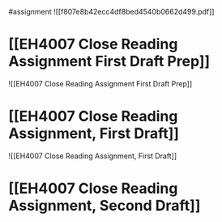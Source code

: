 #assignment 
![[f807e8b42ecc4df8bed4540b0662d499.pdf]]

# [[EH4007 Close Reading Assignment First Draft Prep]] 
![[EH4007 Close Reading Assignment First Draft Prep]]

# [[EH4007 Close Reading Assignment, First Draft]] 
![[EH4007 Close Reading Assignment, First Draft]]

# [[EH4007 Close Reading Assignment, Second Draft]] 